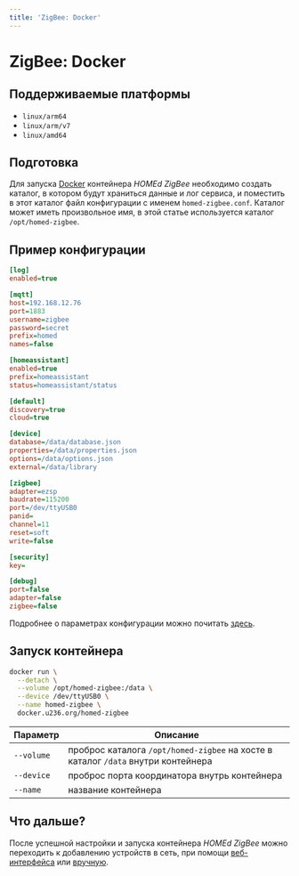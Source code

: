 ```yaml
---
title: 'ZigBee: Docker'
---
```


# ZigBee: Docker

## Поддерживаемые платформы

- `linux/arm64`
- `linux/arm/v7`
- `linux/amd64`

## Подготовка

Для запуска [Docker](https://docker.com) контейнера _HOMEd ZigBee_ необходимо создать каталог, в котором будут храниться данные и лог сервиса, и поместить в этот каталог файл конфигурации с именем `homed-zigbee.conf`. Каталог может иметь произвольное имя, в этой статье используется каталог `/opt/homed-zigbee`.

## Пример конфигурации

```ini
[log]
enabled=true

[mqtt]
host=192.168.12.76
port=1883
username=zigbee
password=secret
prefix=homed
names=false

[homeassistant]
enabled=true
prefix=homeassistant
status=homeassistant/status

[default]
discovery=true
cloud=true

[device]
database=/data/database.json
properties=/data/properties.json
options=/data/options.json
external=/data/library

[zigbee]
adapter=ezsp
baudrate=115200
port=/dev/ttyUSB0
panid=
channel=11
reset=soft
write=false

[security]
key=

[debug]
port=false
adapter=false
zigbee=false
```

Подробнее о параметрах конфигурации можно почитать [здесь](/zigbee/configuration/).

## Запуск контейнера

```sh
docker run \
  --detach \
  --volume /opt/homed-zigbee:/data \
  --device /dev/ttyUSB0 \
  --name homed-zigbee \
  docker.u236.org/homed-zigbee
```

| Параметр | Описание |
|----------|----------|
| `--volume` | проброс каталога `/opt/homed-zigbee` на хосте в каталог `/data` внутри контейнера |
| `--device` | проброс порта координатора внутрь контейнера |
| `--name`   | название контейнера |

## Что дальше?

После успешной настройки и запуска контейнера _HOMEd ZigBee_ можно переходить к добавлению устройств в сеть, при помощи [веб-интерфейса](/web/) или [вручную](/zigbee/topics/).
